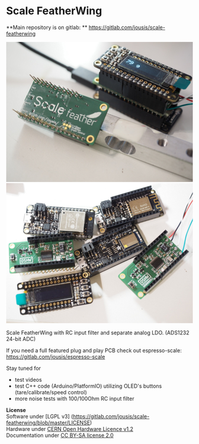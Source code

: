 # Scale FeatherWing

**Main repository is on gitlab:  **
https://gitlab.com/jousis/scale-featherwing


![Scale FeatherWing](Photos/feather.jpg)
![Scale FeatherWing](Photos/feather2.jpg)

Scale FeatherWing with RC input filter and separate analog LDO. (ADS1232 24-bit ADC)

If you need a full featured plug and play PCB check out espresso-scale:  
https://gitlab.com/jousis/espresso-scale


Stay tuned for  
 - test videos
 - test C++ code (Arduino/PlatformIO) utilizing OLED's buttons (tare/calibrate/speed control)
 - more noise tests with 100/100Ohm RC input filter

**License**  
Software under [LGPL v3] (https://gitlab.com/jousis/scale-featherwing/blob/master/LICENSE)  
Hardware under [CERN Open Hardware Licence v1.2](https://gitlab.com/jousis/scale-featherwing/blob/master/hw-LICENSE)  
Documentation under [CC BY-SA license 2.0](https://creativecommons.org/licenses/by-sa/2.0/)
